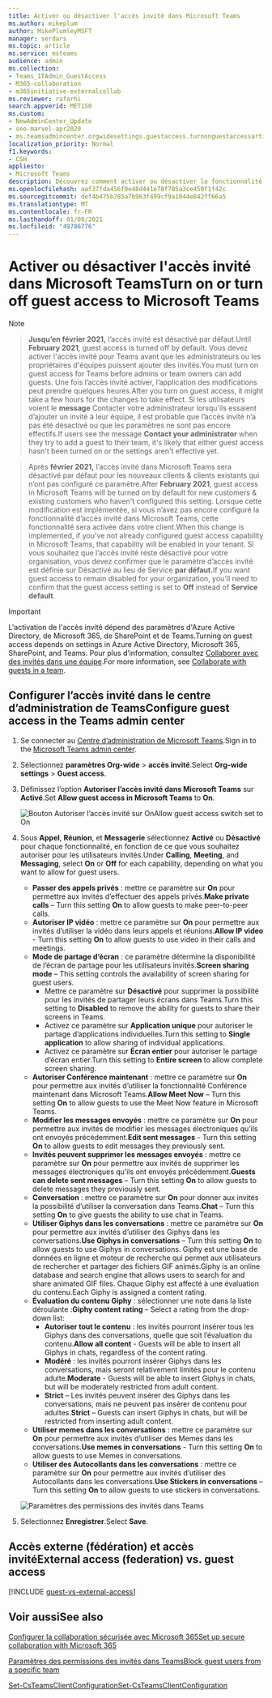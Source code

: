 ```yaml
---
title: Activer ou désactiver l'accès invité dans Microsoft Teams
ms.author: mikeplum
author: MikePlumleyMSFT
manager: serdars
ms.topic: article
ms.service: msteams
audience: admin
ms.collection:
- Teams_ITAdmin_GuestAccess
- M365-collaboration
- m365initiative-externalcollab
ms.reviewer: rafarhi
search.appverid: MET150
ms.custom:
- NewAdminCenter_Update
- seo-marvel-apr2020
- ms.teamsadmincenter.orgwidesettings.guestaccess.turnonguestaccessarticle
localization_priority: Normal
f1.keywords:
- CSH
appliesto:
- Microsoft Teams
description: Découvrez comment activer ou désactiver la fonctionnalité d'accès invité dans Microsoft Teams en tant qu'administrateur d'Office 365.
ms.openlocfilehash: aaf37fda456f0e48d441e78f785a3ce450f1f42c
ms.sourcegitcommit: def4b475b785a7b963f499cf9a1044e842ff66a5
ms.translationtype: MT
ms.contentlocale: fr-FR
ms.lasthandoff: 01/08/2021
ms.locfileid: "49786776"
---
```

# <a name="turn-on-or-turn-off-guest-access-to-microsoft-teams"></a><span data-ttu-id="0b3af-103">Activer ou désactiver l'accès invité dans Microsoft Teams</span><span class="sxs-lookup"><span data-stu-id="0b3af-103">Turn on or turn off guest access to Microsoft Teams</span></span>

> [!Note]

> <span data-ttu-id="0b3af-104">**Jusqu’en février 2021,** l’accès invité est désactivé par défaut.</span><span class="sxs-lookup"><span data-stu-id="0b3af-104">Until **February 2021**, guest access is turned off by default.</span></span> <span data-ttu-id="0b3af-105">Vous devez activer l'accès invité pour Teams avant que les administrateurs ou les propriétaires d'équipes puissent ajouter des invités.</span><span class="sxs-lookup"><span data-stu-id="0b3af-105">You must turn on guest access for Teams before admins or team owners can add guests.</span></span> <span data-ttu-id="0b3af-106">Une fois l’accès invité activer, l’application des modifications peut prendre quelques heures.</span><span class="sxs-lookup"><span data-stu-id="0b3af-106">After you turn on guest access, it might take a few hours for the changes to take effect.</span></span> <span data-ttu-id="0b3af-107">Si les utilisateurs voient le **message** Contacter votre administrateur lorsqu’ils essaient d’ajouter un invité à leur équipe, il est probable que l’accès invité n’a pas été désactivé ou que les paramètres ne sont pas encore effectifs.</span><span class="sxs-lookup"><span data-stu-id="0b3af-107">If users see the message **Contact your administrator** when they try to add a guest to their team, it's likely that either guest access hasn't been turned on or the settings aren't effective yet.</span></span> 

> <span data-ttu-id="0b3af-108">Après **février 2021,** l’accès invité dans Microsoft Teams sera désactivé par défaut pour les nouveaux clients & clients existants qui n’ont pas configuré ce paramètre.</span><span class="sxs-lookup"><span data-stu-id="0b3af-108">After **February 2021**, guest access in Microsoft Teams will be turned on by default for new customers & existing customers who haven't configured this setting.</span></span> <span data-ttu-id="0b3af-109">Lorsque cette modification est implémentée, si vous n’avez pas encore configuré la fonctionnalité d’accès invité dans Microsoft Teams, cette fonctionnalité sera activée dans votre client.</span><span class="sxs-lookup"><span data-stu-id="0b3af-109">When this change is implemented, if you've not already configured guest access capability in Microsoft Teams, that capability will be enabled in your tenant.</span></span> <span data-ttu-id="0b3af-110">Si vous souhaitez que l’accès invité reste désactivé pour votre organisation, vous  devez confirmer que le paramètre d’accès invité est définie sur Désactivé au lieu de Service **par défaut.**</span><span class="sxs-lookup"><span data-stu-id="0b3af-110">If you want guest access to remain disabled for your organization, you'll need to confirm that the guest access setting is set to **Off** instead of **Service default**.</span></span>

> [!IMPORTANT]
> <span data-ttu-id="0b3af-111">L'activation de l'accès invité dépend des paramètres d'Azure Active Directory, de Microsoft 365, de SharePoint et de Teams.</span><span class="sxs-lookup"><span data-stu-id="0b3af-111">Turning on guest access depends on settings in Azure Active Directory, Microsoft 365, SharePoint, and Teams.</span></span> <span data-ttu-id="0b3af-112">Pour plus d’information, consultez [Collaborer avec des invités dans une équipe](https://docs.microsoft.com/microsoft-365/solutions/collaborate-as-team).</span><span class="sxs-lookup"><span data-stu-id="0b3af-112">For more information, see [Collaborate with guests in a team](https://docs.microsoft.com/microsoft-365/solutions/collaborate-as-team).</span></span>

## <a name="configure-guest-access-in-the-teams-admin-center"></a><span data-ttu-id="0b3af-113">Configurer l’accès invité dans le centre d’administration de Teams</span><span class="sxs-lookup"><span data-stu-id="0b3af-113">Configure guest access in the Teams admin center</span></span>

1. <span data-ttu-id="0b3af-114">Se connecter au [Centre d’administration de Microsoft Teams](https://admin.teams.microsoft.com/).</span><span class="sxs-lookup"><span data-stu-id="0b3af-114">Sign in to the [Microsoft Teams admin center](https://admin.teams.microsoft.com/).</span></span>

2. <span data-ttu-id="0b3af-115">Sélectionnez **paramètres Org-wide** > **accès invité**.</span><span class="sxs-lookup"><span data-stu-id="0b3af-115">Select **Org-wide settings** > **Guest access**.</span></span>

3. <span data-ttu-id="0b3af-116">Définissez l’option **Autoriser l’accès invité dans Microsoft Teams** sur **Activé**.</span><span class="sxs-lookup"><span data-stu-id="0b3af-116">Set **Allow guest access in Microsoft Teams** to **On**.</span></span>

    ![<span data-ttu-id="0b3af-117">Bouton Autoriser l’accès invité sur On</span><span class="sxs-lookup"><span data-stu-id="0b3af-117">Allow guest access switch set to On</span></span> ](media/set-up-guests-image1.png)

4. <span data-ttu-id="0b3af-118">Sous **Appel**, **Réunion**, et **Messagerie** sélectionnez **Activé** ou **Désactivé** pour chaque fonctionnalité, en fonction de ce que vous souhaitez autoriser pour les utilisateurs invités.</span><span class="sxs-lookup"><span data-stu-id="0b3af-118">Under **Calling**, **Meeting**, and **Messaging**, select **On** or **Off** for each capability, depending on what you want to allow for guest users.</span></span>

      - <span data-ttu-id="0b3af-119">**Passer des appels privés** : mettre ce paramètre sur **On** pour permettre aux invités d’effectuer des appels privés.</span><span class="sxs-lookup"><span data-stu-id="0b3af-119">**Make private calls** – Turn this setting **On** to allow guests to make peer-to-peer calls.</span></span>
      - <span data-ttu-id="0b3af-120">**Autoriser IP vidéo** : mettre ce paramètre sur **On** pour permettre aux invités d’utiliser la vidéo dans leurs appels et réunions.</span><span class="sxs-lookup"><span data-stu-id="0b3af-120">**Allow IP video** - Turn this setting **On** to allow guests to use video in their calls and meetings.</span></span>
      - <span data-ttu-id="0b3af-121">**Mode de partage d’écran** : ce paramètre détermine la disponibilité de l’écran de partage pour les utilisateurs invités.</span><span class="sxs-lookup"><span data-stu-id="0b3af-121">**Screen sharing mode** – This setting controls the availability of screen sharing for guest users.</span></span>
          - <span data-ttu-id="0b3af-122">Mettre ce paramètre sur **Désactivé** pour supprimer la possibilité pour les invités de partager leurs écrans dans Teams.</span><span class="sxs-lookup"><span data-stu-id="0b3af-122">Turn this setting to **Disabled** to remove the ability for guests to share their screens in Teams.</span></span>
          - <span data-ttu-id="0b3af-123">Activez ce paramètre sur **Application unique** pour autoriser le partage d’applications individuelles.</span><span class="sxs-lookup"><span data-stu-id="0b3af-123">Turn this setting to **Single application** to allow sharing of individual applications.</span></span>
          - <span data-ttu-id="0b3af-124">Activez ce paramètre sur **Écran entier** pour autoriser le partage d’écran entier.</span><span class="sxs-lookup"><span data-stu-id="0b3af-124">Turn this setting to **Entire screen** to allow complete screen sharing.</span></span>
      - <span data-ttu-id="0b3af-125">**Autoriser Conférence maintenant** : mettre ce paramètre sur **On** pour permettre aux invités d’utiliser la fonctionnalité Conférence maintenant dans Microsoft Teams.</span><span class="sxs-lookup"><span data-stu-id="0b3af-125">**Allow Meet Now** – Turn this setting **On** to allow guests to use the Meet Now feature in Microsoft Teams.</span></span>
      - <span data-ttu-id="0b3af-126">**Modifier les messages envoyés** : mettre ce paramètre sur **On** pour permettre aux invités de modifier les messages électroniques qu’ils ont envoyés précédemment.</span><span class="sxs-lookup"><span data-stu-id="0b3af-126">**Edit sent messages** - Turn this setting **On** to allow guests to edit messages they previously sent.</span></span>
      - <span data-ttu-id="0b3af-127">**Invités peuvent supprimer les messages envoyés** : mettre ce paramètre sur **On** pour permettre aux invités de supprimer les messages électroniques qu’ils ont envoyés précédemment.</span><span class="sxs-lookup"><span data-stu-id="0b3af-127">**Guests can delete sent messages** – Turn this setting **On** to allow guests to delete messages they previously sent.</span></span>
      - <span data-ttu-id="0b3af-128">**Conversation** : mettre ce paramètre sur **On** pour donner aux invités la possibilité d’utiliser la conversation dans Teams.</span><span class="sxs-lookup"><span data-stu-id="0b3af-128">**Chat** – Turn this setting **On** to give guests the ability to use chat in Teams.</span></span>
      - <span data-ttu-id="0b3af-129">**Utiliser Giphys dans les conversations** : mettre ce paramètre sur **On** pour permettre aux invités d’utiliser des Giphys dans les conversations.</span><span class="sxs-lookup"><span data-stu-id="0b3af-129">**Use Giphys in conversations** – Turn this setting **On** to allow guests to use Giphys in conversations.</span></span> <span data-ttu-id="0b3af-130">Giphy est une base de données en ligne et moteur de recherche qui permet aux utilisateurs de rechercher et partager des fichiers GIF animés.</span><span class="sxs-lookup"><span data-stu-id="0b3af-130">Giphy is an online database and search engine that allows users to search for and share animated GIF files.</span></span> <span data-ttu-id="0b3af-131">Chaque Giphy est affecté à une évaluation du contenu.</span><span class="sxs-lookup"><span data-stu-id="0b3af-131">Each Giphy is assigned a content rating.</span></span>
      - <span data-ttu-id="0b3af-132">**Évaluation du contenu Giphy** : sélectionner une note dans la liste déroulante :</span><span class="sxs-lookup"><span data-stu-id="0b3af-132">**Giphy content rating** –  Select a rating from the drop-down list:</span></span>
          - <span data-ttu-id="0b3af-133">**Autoriser tout le contenu** : les invités pourront insérer tous les Giphys dans des conversations, quelle que soit l’évaluation du contenu.</span><span class="sxs-lookup"><span data-stu-id="0b3af-133">**Allow all content** - Guests will be able to insert all Giphys in chats, regardless of the content rating.</span></span>
          - <span data-ttu-id="0b3af-134">**Modéré** : les invités pourront insérer Giphys dans les conversations, mais seront relativement limités pour le contenu adulte.</span><span class="sxs-lookup"><span data-stu-id="0b3af-134">**Moderate** - Guests will be able to insert Giphys in chats, but will be moderately restricted from adult content.</span></span>
          - <span data-ttu-id="0b3af-135">**Strict** – Les invités peuvent insérer des Giphys dans les conversations, mais ne peuvent pas insérer de contenu pour adultes.</span><span class="sxs-lookup"><span data-stu-id="0b3af-135">**Strict** – Guests can insert Giphys in chats, but will be restricted from inserting adult content.</span></span>
      - <span data-ttu-id="0b3af-136">**Utiliser memes dans les conversations** : mettre ce paramètre sur **On** pour permettre aux invités d’utiliser des Memes dans les conversations.</span><span class="sxs-lookup"><span data-stu-id="0b3af-136">**Use memes in conversations** - Turn this setting **On** to allow guests to use Memes in conversations.</span></span>
      - <span data-ttu-id="0b3af-137">**Utiliser des Autocollants dans les conversations** : mettre ce paramètre sur **On** pour permettre aux invités d’utiliser des Autocollants dans les conversations.</span><span class="sxs-lookup"><span data-stu-id="0b3af-137">**Use Stickers in conversations** – Turn this setting **On** to allow guests to use stickers in conversations.</span></span>

    ![Paramètres des permissions des invités dans Teams](media/manage-guest-access-image1.png)

5. <span data-ttu-id="0b3af-139">Sélectionnez **Enregistrer**.</span><span class="sxs-lookup"><span data-stu-id="0b3af-139">Select **Save**.</span></span>

## <a name="external-access-federation-vs-guest-access"></a><span data-ttu-id="0b3af-140">Accès externe (fédération) et accès invité</span><span class="sxs-lookup"><span data-stu-id="0b3af-140">External access (federation) vs. guest access</span></span>

[!INCLUDE [guest-vs-external-access](includes/guest-vs-external-access.md)]

## <a name="see-also"></a><span data-ttu-id="0b3af-141">Voir aussi</span><span class="sxs-lookup"><span data-stu-id="0b3af-141">See also</span></span>

[<span data-ttu-id="0b3af-142">Configurer la collaboration sécurisée avec Microsoft 365</span><span class="sxs-lookup"><span data-stu-id="0b3af-142">Set up secure collaboration with Microsoft 365</span></span>](https://docs.microsoft.com/microsoft-365/solutions/setup-secure-collaboration-with-teams)

[<span data-ttu-id="0b3af-143">Paramètres des permissions des invités dans Teams</span><span class="sxs-lookup"><span data-stu-id="0b3af-143">Block guest users from a specific team</span></span>](https://docs.microsoft.com/microsoft-365/solutions/per-group-guest-access)

[<span data-ttu-id="0b3af-144">Set-CsTeamsClientConfiguration</span><span class="sxs-lookup"><span data-stu-id="0b3af-144">Set-CsTeamsClientConfiguration</span></span>](https://docs.microsoft.com/powershell/module/skype/set-csteamsclientconfiguration)

